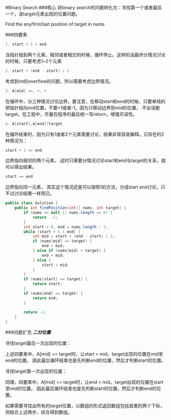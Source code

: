 #Binary Search
###核心
将binary search的问题转化为：寻找第一个或者最后一个，该target元素出现的位置问题。

Find the any/first/last position of target in nums

###四要素
```java
1. start + 1 < end
```
当指针指到两个元素，相邻或者相交的时候，循环停止。这样的话最终分情况讨论的时候，只要考虑1~2个元素
```java
2. start + (end - start) / 2
```
考虑到int的overflow的问题，所以需要考虑边界情况。
```java
3. A[mid] ==, >, < 
```
在循环中，分三种情况讨论边界。要注意，在移动start和end的时候，只要单纯的把指针指向mid位置，不要+1或者-1。因为只移动边界到mid的位置，
不会误删target。在工程中，尽量在程序的最后统一写return，增强可读性。
```java
4. A[start],A[end]?target
```
在循环结束时，因为只有1或者2个元素需要讨论，结果非常容易解释。只存在的2种情况为： 
```java
start + 1 == end
``` 
边界指向相邻的两个元素， 这时只需要分情况讨论start和end与target的关系，就可以得出结果。 
```java
start == end 
```
边界指向同一元素， 其实这个情况还是可以按照1的方法，分成start end讨论，只不过讨论结果一样而已。

```java
public class Solution {
    public int findPosition(int[] nums, int target) {
        if (nums == null || nums.length == 0) {
            return  -1;
        }
        int start = 0, end = nums.length - 1;
        while (start + 1 < end) {
            int mid = start + (end - start) / 2;
            if (nums[mid] == target) {
                end = mid;
            } else if (nums[mid] > target) {
                end = mid;
            } else {
                start = mid;
            }
        }
        if (nums[start] == target) {
            return start;
        }
        if (nums[end] == target) {
            return end;
        }
        
        return -1;
    }
}
```
###问题扩充
**_二分位置_**

寻找target最后一次出现的位置：

上述四要素中，A[mid] == target时，让start = mid，target出现的位置在mid至end的位置。
因此最后循环结束也是先判断end的位置，然后才判断start的位置。

寻找target第一次出现的位置：

同理，四要素中，A[mid] == target时，让end = mid，target出现的位置在start至mid的位置。
因此最后循环结束也是先判断start的位置，然后才判断end的位置。

如果需要寻找出所有的target位置，以数组的形式返回数组包括首尾的两个下标，则结合上述两步，综合得到数组。